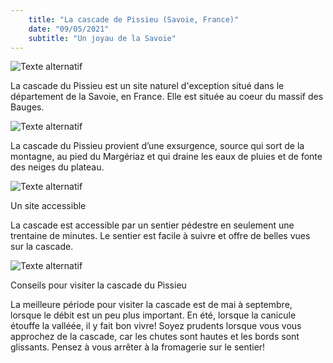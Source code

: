 ```yaml
---
    title: "La cascade de Pissieu (Savoie, France)"
    date: "09/05/2021"
    subtitle: "Un joyau de la Savoie"
---
```


![Texte alternatif](../images/pissieu/pissieu1.jpg "Cascade de Pissieu")

La cascade du Pissieu est un site naturel d'exception situé dans le département de la Savoie, en France. Elle est située au coeur du massif des Bauges.

![Texte alternatif](../images/pissieu/pissieu2.jpg "Cascade de Pissieu")

La cascade du Pissieu provient d’une exsurgence, source qui sort de la montagne, au pied du Margériaz et qui draine les eaux de pluies et de fonte des neiges du plateau.

![Texte alternatif](../images/pissieu/pissieu3.jpg "Cascade de Pissieu")

Un site accessible

La cascade est accessible par un sentier pédestre en seulement une trentaine de minutes. Le sentier est facile à suivre et offre de belles vues sur la cascade.

![Texte alternatif](../images/pissieu/pissieu4.jpg "Cascade de Pissieu")

Conseils pour visiter la cascade du Pissieu

La meilleure période pour visiter la cascade est de mai à septembre, lorsque le débit est un peu plus important.
En été, lorsque la canicule étouffe la valléée, il y fait bon vivre!
Soyez prudents lorsque vous vous approchez de la cascade, car les chutes sont hautes et les bords sont glissants.
Pensez à vous arrêter à la fromagerie sur le sentier!